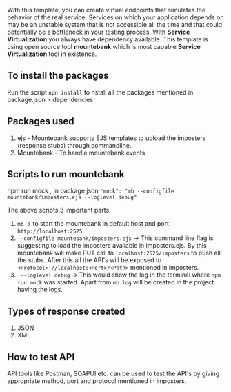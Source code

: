 With this template, you can create virtual endpoints that simulates the behavior of the real service. Services on which your application depends on may be an unstable system that is not accessible all the time and that could potentially be a bottleneck in your testing process. With **Service Virtualization** you always have dependency available. This template is using open source tool **mountebank** which is most capable **Service Virtualization** tool in existence.

## To install the packages

Run the script ```npn install``` to nstall all the packages mentioned in package.json > dependencies

## Packages used
1) ejs - Mountebank supports EJS templates to upload the imposters (response stubs) through commandline.
2) Mountebank - To handle mountebank events

## Scripts to run mountebank
npm run mock , In package.json ``"mock": "mb --configfile mountebank/imposters.ejs --loglevel debug"``

The above scripts 3 important parts,
1) ```mb``` -> to start the mountebank in default host and port ```http://localhost:2525```
2) ```--configfile mountebank/imposters.ejs``` -> This command line flag is suggesting to load the imposters available in imposters.ejs. By this mountebank will make PUT call to ```localhost:2525/imposters``` to push all the stubs. After this all the API's will be exposed to ```<Protocol>://localhost:<Port>/<Path>``` mentioned in imposters.
3) ``` --loglevel debug``` -> This would show the log in the terminal where ```npm run mock``` was started. Apart from ```mb.log``` will be created in the project having the logs.

## Types of response created
1) JSON
2) XML

## How to test API

API tools like Postman, SOAPUI etc. can be used to test the API's by giving appropriate method, port and protocol mentioned in imposters.

